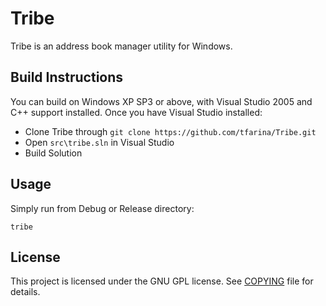 # Tribe

Tribe is an address book manager utility for Windows.

## Build Instructions

You can build on Windows XP SP3 or above, with Visual Studio 2005 and C++
support installed. Once you have Visual Studio installed:

* Clone Tribe through ```git clone https://github.com/tfarina/Tribe.git```
* Open `src\tribe.sln` in Visual Studio
* Build Solution

## Usage

Simply run from Debug or Release directory:
```shell
tribe
```

## License
This project is licensed under the GNU GPL license. See [COPYING](COPYING) file for details.

